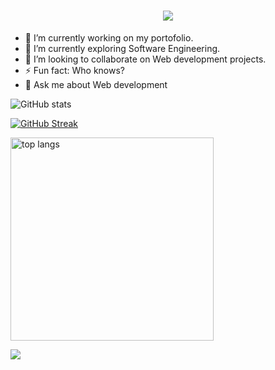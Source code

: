 <h1 align="center">
    <img src="https://readme-typing-svg.herokuapp.com/?font=Righteous&size=35&center=true&vCenter=true&width=1000&height=70&duration=4000&lines=Hi+There!+👋;+I'm+Ridwanullah+popularly+known+as+DanonymousCoder+!;" />

</h1>

- 🔭 I’m currently working on my portofolio.
- 🌱 I’m currently exploring Software Engineering.
- 👯 I’m looking to collaborate on Web development projects.
- ⚡ Fun fact: Who knows?
- 💬 Ask me about Web development

<!--
**DanonymousCoder/DanonymousCoder** is a ✨ _special_ ✨ repository because its `README.md` (this file) appears on your GitHub profile.

Here are some ideas to get you started:

- 🔭 I’m currently working on a Library ...
- 🌱 I’m currently learning JavaScript, Python, C++ and Rust ...
- 👯 I’m looking to collaborate on Web development projects ... ...
-->


![GitHub stats](https://github-readme-stats.vercel.app/api?username=DanonymousCoder&theme=dark&hide_border=false&include_all_commits=true&count_private=true)

[![GitHub Streak](https://streak-stats.demolab.com?user=DanonymousCoder&theme=dark&border_radius=8.5)](https://git.io/streak-stats)
    
<img width=325 align="center" src="https://github-readme-stats-salesp07.vercel.app/api/top-langs/?username=salesp07&hide=HTML&langs_count=8&layout=compact&theme=react&border_radius=10&size_weight=0.5&count_weight=0.5&exclude_repo=github-readme-stats" alt="top langs" />







  [![](https://visitcount.itsvg.in/api?id=dmystical-coder&icon=0&color=0)](https://visitcount.itsvg.in)
